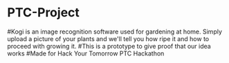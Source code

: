 # PTC-Project
#Kogi is an image recognition software used for gardening at home. Simply upload a picture of your plants and we'll tell you how ripe it and how to proceed with growing it.
#This is a prototype to give proof that our idea works
#Made for Hack Your Tomorrow PTC Hackathon
